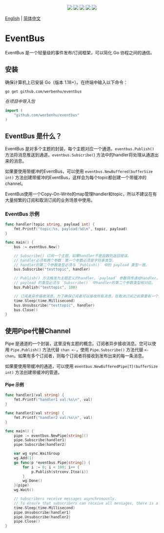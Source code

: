 <div align='center'>
<a href="https://github.com/werbenhu/eventbus/actions"><img src="https://github.com/werbenhu/eventbus/workflows/Go/badge.svg"></a>
<a href="https://goreportcard.com/report/github.com/werbenhu/eventbus"><img src="https://goreportcard.com/badge/github.com/werbenhu/eventbus"></a>
<a href="https://coveralls.io/github/werbenhu/eventbus?branch=master"><img src="https://coveralls.io/repos/github/werbenhu/eventbus/badge.svg?branch=master"></a>   
<a href="https://github.com/werbenhu/eventbus"><img src="https://img.shields.io/github/license/mashape/apistatus.svg"></a>
<a href="https://pkg.go.dev/github.com/werbenhu/eventbus"><img src="https://pkg.go.dev/badge/github.com/werbenhu/eventbus.svg"></a>
</div>

[English](README.md) | [简体中文](README-CN.md)
# EventBus
EventBus 是一个轻量级的事件发布/订阅框架，可以简化 Go 协程之间的通信。


## 安装

确保计算机上已安装 Go（版本 1.18+）。在终端中输入以下命令：

`go get github.com/werbenhu/eventbus`

*在项目中导入包*
```go
import (
	"github.com/werbenhu/eventbus"
)
```

## EventBus 是什么？
EventBus 是对多个主题的封装，每个主题对应一个通道。`eventbus.Publish()` 方法将消息推送到通道，`eventbus.Subscribe(`) 方法中的handler将处理从通道出来的消息。

如果要使用带缓冲的EventBus，可以使用 `eventbus.NewBuffered(bufferSize int)` 方法创建带缓冲的EventBus，这样会为每个topic都创建一个带缓冲的channel。

EventBus使用一个Copy-On-Write的map管理handler和topic，所以不建议在有大量频繁的订阅和取消订阅的业务场景中使用。

### EventBus 示例
```go
func handler(topic string, payload int) {
	fmt.Printf("topic:%s, payload:%d\n", topic, payload)
}

func main() {
	bus := eventbus.New()

	// Subscribe() 订阅一个主题，如果handler不是函数则返回错误。
	// handler必须有两个参数：第一个参数必须是字符串类型，
	// handler的第二个参数类型必须与 `Publish()` 中的 payload 类型一致。
	bus.Subscribe("testtopic", handler)

	// Publish() 方法触发为主题定义的handler。`payload` 参数将传递给handler。
	// payload 的类型必须与 `Subscribe()` 中handler的第二个参数类型相对应。
	bus.Publish("testtopic", 100)

	// 订阅者异步接收消息。为了确保订阅者可以接收所有消息，在取消订阅之前需要有一个延迟。
	time.Sleep(time.Millisecond)
	bus.Unsubscribe("testtopic", handler)
	bus.Close()
}
```

## 使用Pipe代替Channel

Pipe 是通道的一个封装，这里没有主题的概念。订阅者异步接收消息。您可以使用 `Pipe.Publish()` 方法代替 `chan <-`，使用 `Pipe.Subscribe()` 方法代替 `<-chan`。如果有多个订阅者，则每个订阅者将接收到发布出来的每一条消息。

如果要使用带缓冲的通道，可以使用 `eventbus.NewBufferedPipe[T](bufferSize int)` 方法创建带缓冲的管道。

#### Pipe 示例
```go
func handler1(val string) {
	fmt.Printf("handler1 val:%s\n", val)
}

func handler2(val string) {
	fmt.Printf("handler2 val:%s\n", val)
}

func main() {
	pipe := eventbus.NewPipe[string]()
	pipe.Subscribe(handler1)
	pipe.Subscribe(handler2)

	var wg sync.WaitGroup
	wg.Add(1)
	go func(p *eventbus.Pipe[string]) {
		for i := 0; i < 100; i++ {
			p.Publish(strconv.Itoa(i))
		}
		wg.Done()
	}(pipe)
	wg.Wait()

	// Subscribers receive messages asynchronously. 
	// To ensure that subscribers can receive all messages, there is a delay before unsubscribe
	time.Sleep(time.Millisecond)
	pipe.Unsubscribe(handler1)
	pipe.Unsubscribe(handler2)
	pipe.Close()
}

```
